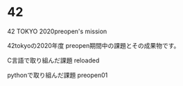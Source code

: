# 42
42 TOKYO 2020preopen's mission

42tokyoの2020年度 preopen期間中の課題とその成果物です。

C言語で取り組んだ課題
reloaded

pythonで取り組んだ課題
preopen01
